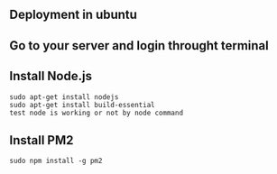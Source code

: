 ## Deployment in ubuntu

## Go to your server and login throught terminal

## Install Node.js
    sudo apt-get install nodejs
    sudo apt-get install build-essential
    test node is working or not by node command

## Install PM2
    sudo npm install -g pm2
